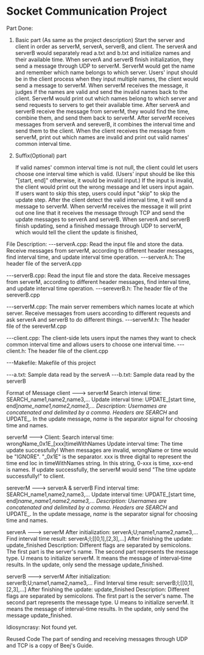 # Socket Communication Project

Part Done:

1. Basic part (As same as the project description)
   Start the server and client in order as serverM, serverA, serverB, and client. The serverA and serverB would separately read a.txt and b.txt and initialize names and their available time. When serverA and serverB finish initialization, they send a message through UDP to serverM. ServerM would get the name and remember which name belongs to which server. Users' input should be in the client process when they input multiple names, the client would send a message to serverM. When serverM receives the message, it judges if the names are valid and send the invalid names back to the client. ServerM would print out which names belong to which server and send requests to servers to get their available time. After serverA and serverB receive the message from serverM, they would find the time, combine them, and send them back to serverM. After serverM receives messages from serverA and sereverB, it combines the interval time and send them to the client. When the client receives the message from serverM, print out which names are invalid and print out valid names' common interval time.

2. Suffix(Optional) part

   If valid names' common interval time is not null, the client could let users choose one interval time which is valid. (Users' input should be like this "[start, end]" otherwise, it would be invalid input.) If the input is invalid, the client would print out the wrong message and let users input again. If users want to skip this step, users could input "skip" to skip the update step. After the client detect the valid interval time, it will send a message to serverM. When serverM receives the message it will print out one line that it receives the message through TCP and send the update messages to serverA and serverB. When serverA and serverB finish updating, send a finished message through UDP to serverM, which would tell the client the update is finished,


File Description:
---serverA.cpp: Read the input file and store the data. Receive messages from serverM, according to different header messages, find interval time, and update interval time operation.
---serverA.h: The header file of the serverA.cpp

---serverB.cpp: Read the input file and store the data. Receive messages from serverM, according to different header messages, find interval time, and update interval time operation.
---sereverB.h: The header file of the sereverB.cpp

---serverM.cpp: The main server remembers which names locate at which server. Receive messages from users according to different requests and ask serverA and serverB to do different things.
---serverM.h: The header file of the sereverM.cpp

---client.cpp: The client-side lets users input the names they want to check common interval time and allows users to choose one interval time.
---client.h: The header file of the client.cpp

---Makefile: Makefile of this project

---a.txt: Sample data read by the serverA
---b.txt: Sample data read by the serverB

Format of Message
client ---> serverM
Search interval time: 		SEARCH_name1,name2,name3,...
Update interval time: 		UPDATE_[start time, end]_name_name1,name2,name3,...
Description:
Usernames are concatenated and delimited by a comma. Headers are SEARCH_ and UPDATE_.
In the update message, _name_ is the separator signal for choosing time and names.

serverM ---> Client:
Search interval time: wrongName_0x1E_[xxx]timeWithNames
Update interval time: The time update successfully!
When messages are invalid, wrongName or time would be "IGNORE". "_0x1E" is the separator.
xxx is three digital to represent the time end loc in timeWithNames string. In this string, 
0-xxx is time, xxx-end is names.
If update successfully, the serverM would send "The time update successfully!" to client.

sereverM ---> serverA & serverB
Find interval time: 		SEARCH_name1,name2,name3,...
Update interval time: 		UPDATE_[start time, end]_name_name1,name2,name3,...
Description:
Usernames are concatenated and delimited by a comma. Headers are SEARCH_ and UPDATE_.
In the update message, _name_ is the separator signal for choosing time and names.

serverA ---> serverM
After initialization: 		serverA;U;name1,name2,name3,...
Find interval time result: 	serverA;I;[[0,1],[2,3],...]
After finishing the update: 	update_finished
Description:
Different flags are separated by semicolons. The first part is the server's name.
The second part represents the message type. U means to initialize serverM. It means
the message of interval-time results. In the update, only send the message update_finished.

serverB ---> serverM
After initialization: 		serverB;U;name1,name2,name3,...
Find Interval time result: 	serverB;I;[[0,1],[2,3],...]
After finishing the update: 	update_finished
Description:
Different flags are separated by semicolons. The first part is the server's name.
The second part represents the message type. U means to initialize serverM. It means
the message of interval-time results. In the update, only send the message update_finished.

Idiosyncrasy:
Not found yet.

Reused Code
The part of sending and receiving messages through UDP and TCP is a copy of Beej's Guide.
